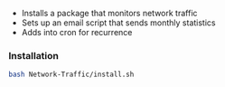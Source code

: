 * Installs a package that monitors network traffic
* Sets up an email script that sends monthly statistics
* Adds into cron for recurrence

### Installation

```bash
bash Network-Traffic/install.sh
```
